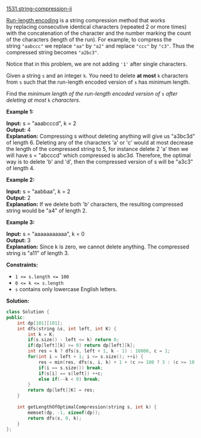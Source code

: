 [1531.string-compression-ii](https://leetcode.com/problems/string-compression-ii/)  

[Run-length encoding](http://en.wikipedia.org/wiki/Run-length_encoding) is a string compression method that works by replacing consecutive identical characters (repeated 2 or more times) with the concatenation of the character and the number marking the count of the characters (length of the run). For example, to compress the string `"aabccc"` we replace `"aa"` by `"a2"` and replace `"ccc"` by `"c3"`. Thus the compressed string becomes `"a2bc3"`.

Notice that in this problem, we are not adding `'1'` after single characters.

Given a string `s` and an integer `k`. You need to delete **at most** `k` characters from `s` such that the run-length encoded version of `s` has minimum length.

Find the _minimum length of the run-length encoded version of_ `s` _after deleting at most_ `k` _characters_.

**Example 1:**

  
**Input:** s = "aaabcccd", k = 2  
**Output:** 4  
**Explanation:** Compressing s without deleting anything will give us "a3bc3d" of length 6. Deleting any of the characters 'a' or 'c' would at most decrease the length of the compressed string to 5, for instance delete 2 'a' then we will have s = "abcccd" which compressed is abc3d. Therefore, the optimal way is to delete 'b' and 'd', then the compressed version of s will be "a3c3" of length 4.

**Example 2:**

  
**Input:** s = "aabbaa", k = 2  
**Output:** 2  
**Explanation:** If we delete both 'b' characters, the resulting compressed string would be "a4" of length 2.  

**Example 3:**

  
**Input:** s = "aaaaaaaaaaa", k = 0  
**Output:** 3  
**Explanation:** Since k is zero, we cannot delete anything. The compressed string is "a11" of length 3.  

**Constraints:**

*   `1 <= s.length <= 100`
*   `0 <= k <= s.length`
*   `s` contains only lowercase English letters.  



**Solution:**  

```cpp
class Solution {
public:
    int dp[101][101];
    int dfs(string &s, int left, int K) {
        int k = K;
        if(s.size() - left <= k) return 0;
        if(dp[left][k] >= 0) return dp[left][k];
        int res = k ? dfs(s, left + 1, k - 1) : 10000, c = 1;
        for(int i = left + 1; i <= s.size(); ++i) {
            res = min(res, dfs(s, i, k) + 1 + (c >= 100 ? 3 : (c >= 10 ? 2 : (c > 1 ? 1 :0))));
            if(i == s.size()) break;
            if(s[i] == s[left]) ++c;
            else if(--k < 0) break;
        }
        return dp[left][K] = res;
    }
    
    int getLengthOfOptimalCompression(string s, int k) {
        memset(dp, -1, sizeof(dp));
        return dfs(s, 0, k);
    }
};
```
      